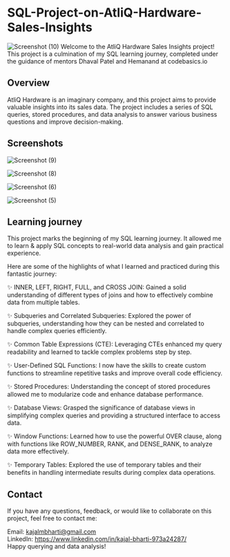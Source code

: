 # SQL-Project-on-AtliQ-Hardware-Sales-Insights
![Screenshot (10)](https://github.com/Kajalb24/SQL-Project-on-AtliQ-Hardware-Sales-Insights/assets/87971828/585dd660-5437-40b2-a40b-620f853dafe3) Welcome to the AtliQ Hardware Sales Insights project!
This project is a culmination of my SQL learning journey, completed under the guidance of mentors Dhaval Patel and Hemanand at codebasics.io

## Overview
AtliQ Hardware is an imaginary company, and this project aims to provide valuable insights into its sales data. The project includes a series of SQL queries, stored procedures, and data analysis to answer various business questions and improve decision-making.

## Screenshots
![Screenshot (9)](https://github.com/Kajalb24/SQL-Project-on-AtliQ-Hardware-Sales-Insights/assets/87971828/d7057a09-02fd-422a-842c-5d54c002c507)

![Screenshot (8)](https://github.com/Kajalb24/SQL-Project-on-AtliQ-Hardware-Sales-Insights/assets/87971828/72f9bbb1-0c12-4a63-a7ab-f9fb3981c8f5)

![Screenshot (6)](https://github.com/Kajalb24/SQL-Project-on-AtliQ-Hardware-Sales-Insights/assets/87971828/ea7a1b6e-d715-403d-9098-9ad11f07478d)

![Screenshot (5)](https://github.com/Kajalb24/SQL-Project-on-AtliQ-Hardware-Sales-Insights/assets/87971828/069d2c86-5b36-42e1-a382-acfbb9e6c7c5)

## Learning journey 
This project marks the beginning of my SQL learning journey. It allowed me to learn & apply SQL concepts to real-world data analysis and gain practical experience.
 
Here are some of the highlights of what I learned and practiced during this fantastic journey:

✨ INNER, LEFT, RIGHT, FULL, and CROSS JOIN: Gained a solid understanding of different types of joins and how to effectively combine data from multiple tables.

✨ Subqueries and Correlated Subqueries: Explored the power of subqueries, understanding how they can be nested and correlated to handle complex queries efficiently.

✨ Common Table Expressions (CTE): Leveraging CTEs enhanced my query readability and learned to tackle complex problems step by step.

✨ User-Defined SQL Functions: I now have the skills to create custom functions to streamline repetitive tasks and improve overall code efficiency.

✨ Stored Procedures: Understanding the concept of stored procedures allowed me to modularize code and enhance database performance.

✨ Database Views: Grasped the significance of database views in simplifying complex queries and providing a structured interface to access data.

✨ Window Functions: Learned how to use the powerful OVER clause, along with functions like ROW_NUMBER, RANK, and DENSE_RANK, to analyze data more effectively.

✨ Temporary Tables: Explored the use of temporary tables and their benefits in handling intermediate results during complex data operations.

## Contact
If you have any questions, feedback, or would like to collaborate on this project, feel free to contact me:

Email: kajalmbharti@gmail.com      
LinkedIn: https://www.linkedin.com/in/kajal-bharti-973a24287/        
Happy querying and data analysis!

